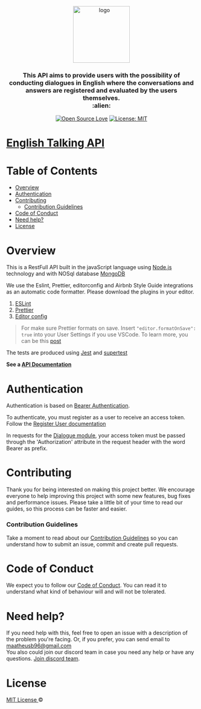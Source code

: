 <p align="center">
  <img src="https://i.ibb.co/4s5X0kD/Whats-App-Image-2020-04-23-at-13-43-12.jpg" height="150" width="150" alt="logo" />
</p>

<h3 align="center">
  This API aims to provide users with the possibility of conducting dialogues in English where the conversations and answers are registered and evaluated by the users themselves. <br> :alien:
</h3>

<div align="center">

[![Open Source Love](https://badges.frapsoft.com/os/v1/open-source.svg?v=103)](https://github.com/ellerbrock/open-source-badges/)
[![License: MIT](https://img.shields.io/badge/License-MIT-green.svg)](https://opensource.org/licenses/MIT)

</div>

# [English Talking API](https://www.postman.com/explore/template/15025/english-talking-api)

# Table of Contents

- [Overview](#Overview)
- [Authentication](#Authentication)
- [Contributing](#Contributing)
  - [Contribution Guidelines](#Contribution-Guidelines)
- [Code of Conduct](#Code-of-Conduct)
- [Need help?](#Need-help?)
- [License](#License)

# Overview

This is a RestFull API built in the javaScript language using [Node.js](https://nodejs.org/en/download/) technology and with NOSql database
[MongoDB](https://www.mongodb.com/)

We use the Eslint, Prettier, editorconfig and Airbnb Style Guide integrations as an automatic code formatter. Please download the plugins in your editor.

1. [ESLint](https://github.com/Microsoft/vscode-eslint)
2. [Prettier](https://github.com/prettier/prettier-vscode)
3. [Editor config](https://github.com/editorconfig/editorconfig-vscode)

> For make sure Prettier formats on save. Insert `"editor.formatOnSave": true` into your User Settings if you use VSCode.
> To learn more, you can be this [post](https://medium.com/matheus-barbosa/integrating-prettier-eslint-airbnb-style-guide-editorconfig-no-vscode-ff950263adbf)

The tests are produced using [Jest](https://jestjs.io/) and [supertest](https://github.com/visionmedia/supertest)

**See a [API Documentation](https://www.postman.com/explore/template/15025/english-talking-api)**

# Authentication

Authentication is based on [Bearer Authentication](https://swagger.io/docs/specification/authentication/bearer-authentication/).

To authenticate, you must register as a user to receive an access token. Follow the [Register User documentation](https://documenter.getpostman.com/view/8498314/Szf9V75Q?version=latest#8cbbe716-28b4-410b-bab3-0cddff5671d6)

In requests for the [Dialogue module](https://documenter.getpostman.com/view/8498314/Szf9V75Q?version=latest#c640e92c-5ec8-4dfe-8185-30de2f6368ca), your access token must be passed through the 'Authorization' attribute in the request header with the word Bearer as prefix.

# Contributing

Thank you for being interested on making this project better. We encourage everyone to help improving this project with some new features, bug fixes and performance issues. Please take a little bit of your time to read our guides, so this process can be faster and easier.

### Contribution Guidelines

Take a moment to read about our [Contribution Guidelines](/.github/CONTRIBUTING.md) so you can understand how to submit an issue, commit and create pull requests.

# Code of Conduct

We expect you to follow our [Code of Conduct](/.github/CODE_OF_CONDUCT.md). You can read it to understand what kind of behaviour will and will not be tolerated.

# Need help?

If you need help with this, feel free to open an issue with a description of the problem you're facing. Or, if you prefer, you can send email to maatheusb96@gmail.com  
You also could join our discord team in case you need any help or have any questions. [Join discord team](https://discord.gg/XTrKQ8w).

# License

[MIT License ](https://github.com/barbosamaatheus/english-talking-api/blob/master/LICENSE) ©
